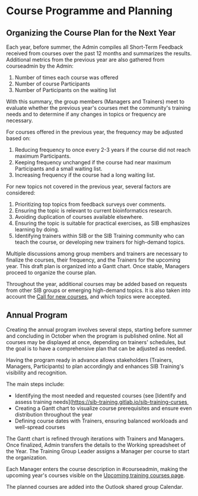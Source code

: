 # Course Programme and Planning  

## Organizing the Course Plan for the Next Year  

Each year, before summer, the Admin compiles all Short-Term Feedback received from courses over the past 12 months and summarizes the results. Additional metrics from the previous year are also gathered from courseadmin by the Admin:

1. Number of times each course was offered  
2. Number of course Participants  
3. Number of Participants on the waiting list  

With this summary, the group members (Managers and Trainers) meet to evaluate whether the previous year's courses met the community's training needs and to determine if any changes in topics or frequency are necessary.

For courses offered in the previous year, the frequency may be adjusted based on:

1. Reducing frequency to once every 2-3 years if the course did not reach maximum Participants.  
2. Keeping frequency unchanged if the course had near maximum Participants and a small waiting list.  
3. Increasing frequency if the course had a long waiting list.  

For new topics not covered in the previous year, several factors are considered:

1. Prioritizing top topics from feedback surveys over comments.  
2. Ensuring the topic is relevant to current bioinformatics research.  
3. Avoiding duplication of courses available elsewhere.  
4. Ensuring the topic is suitable for practical exercises, as SIB emphasizes learning by doing.  
5. Identifying trainers within SIB or the SIB Training community who can teach the course, or developing new trainers for high-demand topics.

Multiple discussions among group members and trainers are necessary to finalize the courses, their frequency, and the Trainers for the upcoming year. This draft plan is organized into a Gantt chart. Once stable, Managers proceed to organize the course plan.

Throughout the year, additional courses may be added based on requests from other SIB groups or emerging high-demand topics. 
It is  also taken into account the [Call for new courses](../procedures/call_new_courses), and which topics were accepted.
 

## Annual Program  

Creating the annual program involves several steps, starting before summer and concluding in October when the program is published online. Not all courses may be displayed at once, depending on trainers' schedules, but the goal is to have a comprehensive plan that can be adjusted as needed.

Having the program ready in advance allows stakeholders (Trainers, Managers, Participants) to plan accordingly and enhances SIB Training's visibility and recognition.

The main steps include:

- Identifying the most needed and requested courses (see [Identify and assess training needs](https://sib-training.gitlab.io/sib-training-curses  
- Creating a Gantt chart to visualize course prerequisites and ensure even distribution throughout the year  
- Defining course dates with Trainers, ensuring balanced workloads and well-spread courses  

The Gantt chart is refined through iterations with Trainers and Managers. Once finalized, Admin transfers the details to the Working spreadsheet of the Year. The Training Group Leader assigns a Manager per course to start the organization.

Each Manager enters the course description in #courseadmin, making the upcoming year's courses visible on the [Upcoming training courses page](https://www.sib.swiss/training/upcoming-training-courses).

The planned courses are added into the Outlook shared group Calendar.
